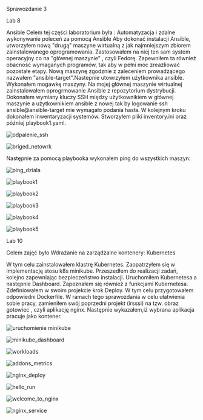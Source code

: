 Sprawozdanie 3

Lab 8

Ansible
 Celem tej części laboratorium była : Automatyzacja i zdalne wykonywanie poleceń za pomocą Ansible
 Aby dokonać instalacji Ansible, utworzyłem nową "drugą" maszyne wirtualną z jak najmniejszym zbiorem zainstalowanego oprogramowania. Zastosowałem na niej ten sam system operacyjny co na "głównej maszynie" , czyli Fedorę. Zapewniłem ta również obacność wymaganych programów, tak aby w pełni móc zreazliować pozostałe etapy. Nową maszynę zgodznie z zaleceniem prowadzącego  nazwałem "ansible-target".Nastepnie utowrzyłem użytkownika ansible. Wykonałem mogawkę maszyny. Na mojej głównej maszynie wirtualnej zainstalowałem oprogrmowanie Ansible z repozytorium dystrybucji. Dokonałem wymiany kluczy SSH między użytkownikiem w głównej maszynie a użytkownikiem ansible z nowej tak by logowanie ssh ansible@ansible-target mie wymagało podania hasła. W kolejnym kroku dokonałem inwentaryzacji systemów. Stworzyłem pliki inventory.ini oraz później playbook1.yaml.

![odpalenie_ssh](odpalenie_ssh_ansible.jpg)

![briged_netowrk](briged_network.jpg)

Następnie za pomocą playbooka wykonałem ping do wszystkich maszyn:

![ping_dziala](ping_dziala_ansilbe.jpg)

![playbook1](playbook_run1_ansible.jpg)

![playbook2](playbook_run2_ansible.jpg)

![playbook3](playbook_run3_ansible.jpg)

![playbook4](playbook_run4_ansible.jpg)

![playbook5](playbook_run5_ansible.jpg)




Lab 10

Celem zajęć było Wdrażanie na zarządzalne kontenery: Kubernetes

W tym celu zainstalowałem klastrę Kubernetes. Zaopatrzyłem się w  implementację stosu k8s minikube. Przeszedłem do realizacji zadań, kolejno zapewniając bezpieczeństwo instalacji. Uruchomiłem Kubernetesa a następnie Dashboard. Zapoznałem się również z funkcjami Kubernetesa. Zdefiniowałem w swoim projekcie krok Deploy. W tym celu przygotowałem odpowiedni Dockerfile. W ramach tego sprawozdania w celu ułatwienia sobie pracy, zamieniłem swój poprzedni projekt (irsssi) na tzw. obraz gotowiec , czyli aplikację nginx. Następnie wykazałem,iż wybrana aplikacja pracuje jako kontener.

![uruchomienie minikube](uruchomienie_minikube_lab10.jpg)

![minikube_dashboard](minikube_dashboard_lab10.jpg)

![workloads](workloads_lab10.jpg)

![addons_metrics](addons_metrics_lab10.jpg)


![nginx_deploy](nginx_deploy_dziala_lab10.jpg)

![hello_run](hello_run_lab10.jpg)

![welcome_to_nginx](welcome_to_nginx_lab10.jpg)

![nginx_service](nginx_service_lab10.jpg)
